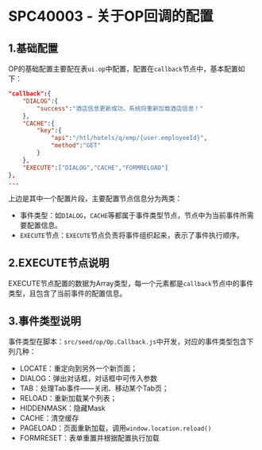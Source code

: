 # SPC40003 - 关于OP回调的配置

## 1.基础配置

OP的基础配置主要配在表`ui.op`中配置，配置在`callback`节点中，基本配置如下：

```json
"callback":{
    "DIALOG":{
        "success":"酒店信息更新成功，系统将重新加载酒店信息！"
    },
    "CACHE":{
        "key":{
            "api":"/htl/hotels/q/emp/{user.employeeId}",
            "method":"GET"
        }
    },
    "EXECUTE":["DIALOG","CACHE","FORMRELOAD"]
},
...
```

上边是其中一个配置片段，主要配置节点信息分为两类：

* 事件类型：如`DIALOG`，`CACHE`等都属于事件类型节点，节点中为当前事件所需要配置信息。
* `EXECUTE`节点：`EXECUTE`节点负责将事件组织起来，表示了事件执行顺序。

## 2.EXECUTE节点说明

EXECUTE节点配置的数据为Array类型，每一个元素都是`callback`节点中的事件类型，且包含了当前事件的配置信息。

## 3.事件类型说明

事件类型在脚本：`src/seed/op/Op.Callback.js`中开发，对应的事件类型包含下列几种：

* LOCATE：重定向到另外一个新页面；
* DIALOG：弹出对话框，对话框中可传入参数
* TAB：处理Tab事件——关闭、移动某个Tab页；
* RELOAD：重新加载某个列表；
* HIDDENMASK：隐藏Mask
* CACHE：清空缓存
* PAGELOAD：页面重新加载，调用`window.location.reload()`
* FORMRESET：表单重置并根据配置执行加载



